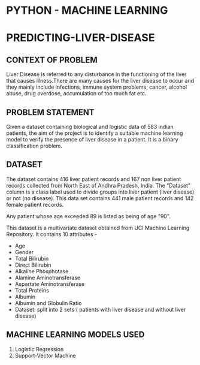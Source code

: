 # PYTHON - MACHINE LEARNING

# PREDICTING-LIVER-DISEASE

## CONTEXT OF PROBLEM

Liver Disease is referred to any disturbance in the functioning of the liver that causes illness.There are many causes for the liver disease to occur and they mainly include infections, immune system problems, cancer, alcohol abuse, drug overdose, accumulation of too much fat etc.


## PROBLEM STATEMENT

Given a dataset containing biological and logistic data of 583 indian patients, the aim of the project is to identify a suitable machine learning model to verify the presence of liver disease in a patient.
It is a binary classification problem.


## DATASET

The dataset contains 416 liver patient records and 167 non liver patient records collected from North East of Andhra Pradesh, India. The "Dataset" column is a class label used to divide groups into liver patient (liver disease) or not (no disease). This data set contains 441 male patient records and 142 female patient records. 

Any patient whose age exceeded 89 is listed as being of age "90".

This dataset is a multivariate dataset obtained from UCI Machine Learning Repository. It contains 10 attributes -
  * Age
  * Gender
  * Total Bilirubin
  * Direct Bilirubin
  * Alkaline Phosphotase
  * Alamine Aminotransferase
  * Aspartate Aminotransferase
  * Total Proteins
  * Albumin
  * Albumin and Globulin Ratio
  * Dataset: split into 2 sets ( patients with liver disease and without liver disease)
  
 ## MACHINE LEARNING MODELS USED
 
 1. Logistic Regression
 2. Support-Vector Machine

